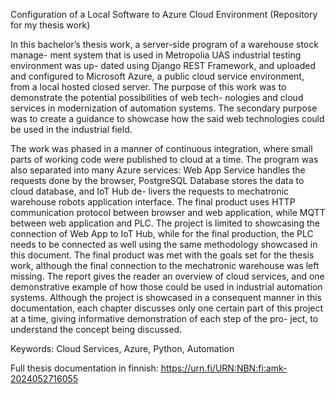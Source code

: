 
Configuration of a Local Software to Azure Cloud Environment
(Repository for my thesis work)



In this bachelor’s thesis work, a server-side program of a warehouse stock manage-
ment system that is used in Metropolia UAS industrial testing environment was up-
dated using Django REST Framework, and uploaded and configured to Microsoft
Azure, a public cloud service environment, from a local hosted closed server.
The purpose of this work was to demonstrate the potential possibilities of web tech-
nologies and cloud services in modernization of automation systems. The secondary
purpose was to create a guidance to showcase how the said web technologies could
be used in the industrial field.

The work was phased in a manner of continuous integration, where small parts of
working code were published to cloud at a time. The program was also separated
into many Azure services: Web App Service handles the requests done by the
browser, PostgreSQL Database stores the data to cloud database, and IoT Hub de-
livers the requests to mechatronic warehouse robots application interface. The final
product uses HTTP communication protocol between browser and web application,
while MQTT between web application and PLC. The project is limited to showcasing
the connection of Web App to IoT Hub, while for the final production, the PLC needs
to be connected as well using the same methodology showcased in this document.
The final product was met with the goals set for the thesis work, although the final
connection to the mechatronic warehouse was left missing. The report gives the
reader an overview of cloud services, and one demonstrative example of how those
could be used in industrial automation systems. Although the project is showcased in
a consequent manner in this documentation, each chapter discusses only one certain
part of this project at a time, giving informative demonstration of each step of the pro-
ject, to understand the concept being discussed.

Keywords: Cloud Services, Azure, Python, Automation


Full thesis documentation in finnish: https://urn.fi/URN:NBN:fi:amk-2024052716055
